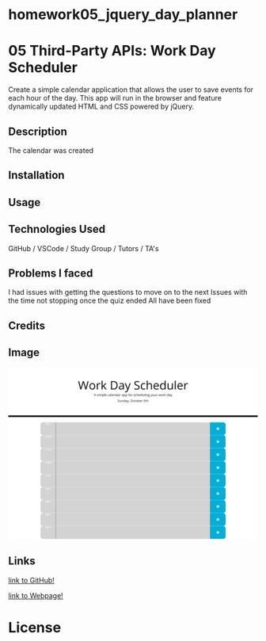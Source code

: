 # homework05_jquery_day_planner

# 05 Third-Party APIs: Work Day Scheduler

Create a simple calendar application that allows the user to save events for each hour of the day. This app will run in the browser and feature dynamically updated HTML and CSS powered by jQuery.


## Description

The calendar was created 

## Installation


## Usage


## Technologies Used

GitHub / VSCode / Study Group / Tutors / TA's

## Problems I faced

I had issues with getting the questions to move on to the next
Issues with the time not stopping once the quiz ended
All have been fixed

## Credits


## Image
![image info](./assets/homework05_screengrab.png)

## Links
[link to GitHub!](https://github.com/ryanwit/homework04_code_quiz)

[link to Webpage!](https://ryanwit.github.io/homework04_code_quiz//)


# License